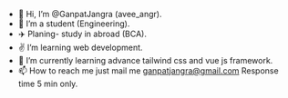 - 👋 Hi, I’m @GanpatJangra (avee_angr).
- 👀 I’m a student (Engineering).
- ✈️ Planing- study in abroad (BCA).
- ✌️ I’m learning web development.
- 🌱 I’m currently learning advance tailwind css and vue js framework.
- 📫 How to reach me  just mail me ganpatjangra@gmail.com Response time 5 min only.

<!---
GanpatJangra/GanpatJangra is a ✨ special ✨ repository because its `README.md` (this file) appears on your GitHub profile.
You can click the Preview link to take a look at your changes.
--->
